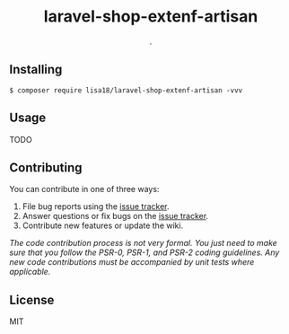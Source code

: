 <h1 align="center"> laravel-shop-extenf-artisan </h1>

<p align="center"> .</p>


## Installing

```shell
$ composer require lisa18/laravel-shop-extenf-artisan -vvv
```

## Usage

TODO

## Contributing

You can contribute in one of three ways:

1. File bug reports using the [issue tracker](https://github.com/lisa18/laravel-shop-extenf-artisan/issues).
2. Answer questions or fix bugs on the [issue tracker](https://github.com/lisa18/laravel-shop-extenf-artisan/issues).
3. Contribute new features or update the wiki.

_The code contribution process is not very formal. You just need to make sure that you follow the PSR-0, PSR-1, and PSR-2 coding guidelines. Any new code contributions must be accompanied by unit tests where applicable._

## License

MIT
